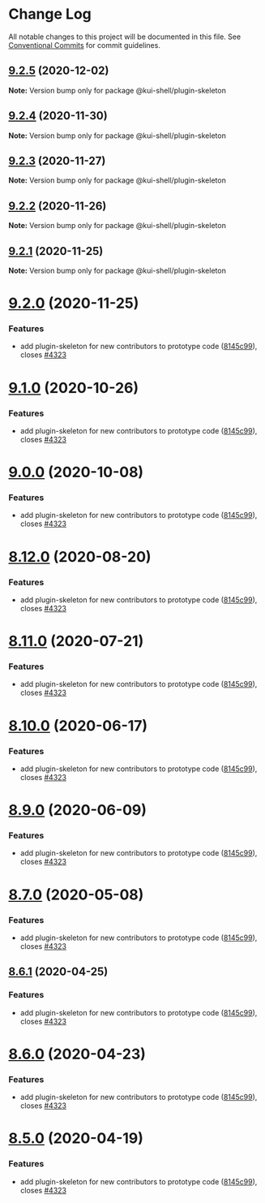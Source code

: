 # Change Log

All notable changes to this project will be documented in this file.
See [Conventional Commits](https://conventionalcommits.org) for commit guidelines.

## [9.2.5](https://github.com/IBM/kui/compare/v9.2.4...v9.2.5) (2020-12-02)

**Note:** Version bump only for package @kui-shell/plugin-skeleton

## [9.2.4](https://github.com/IBM/kui/compare/v9.2.3...v9.2.4) (2020-11-30)

**Note:** Version bump only for package @kui-shell/plugin-skeleton

## [9.2.3](https://github.com/IBM/kui/compare/v9.2.2...v9.2.3) (2020-11-27)

**Note:** Version bump only for package @kui-shell/plugin-skeleton

## [9.2.2](https://github.com/IBM/kui/compare/v9.2.1...v9.2.2) (2020-11-26)

**Note:** Version bump only for package @kui-shell/plugin-skeleton

## [9.2.1](https://github.com/IBM/kui/compare/v9.2.0...v9.2.1) (2020-11-25)

**Note:** Version bump only for package @kui-shell/plugin-skeleton

# [9.2.0](https://github.com/IBM/kui/compare/v4.5.0...v9.2.0) (2020-11-25)

### Features

- add plugin-skeleton for new contributors to prototype code ([8145c99](https://github.com/IBM/kui/commit/8145c99)), closes [#4323](https://github.com/IBM/kui/issues/4323)

# [9.1.0](https://github.com/IBM/kui/compare/v4.5.0...v9.1.0) (2020-10-26)

### Features

- add plugin-skeleton for new contributors to prototype code ([8145c99](https://github.com/IBM/kui/commit/8145c99)), closes [#4323](https://github.com/IBM/kui/issues/4323)

# [9.0.0](https://github.com/IBM/kui/compare/v4.5.0...v9.0.0) (2020-10-08)

### Features

- add plugin-skeleton for new contributors to prototype code ([8145c99](https://github.com/IBM/kui/commit/8145c99)), closes [#4323](https://github.com/IBM/kui/issues/4323)

# [8.12.0](https://github.com/IBM/kui/compare/v4.5.0...v8.12.0) (2020-08-20)

### Features

- add plugin-skeleton for new contributors to prototype code ([8145c99](https://github.com/IBM/kui/commit/8145c99)), closes [#4323](https://github.com/IBM/kui/issues/4323)

# [8.11.0](https://github.com/IBM/kui/compare/v4.5.0...v8.11.0) (2020-07-21)

### Features

- add plugin-skeleton for new contributors to prototype code ([8145c99](https://github.com/IBM/kui/commit/8145c99)), closes [#4323](https://github.com/IBM/kui/issues/4323)

# [8.10.0](https://github.com/IBM/kui/compare/v4.5.0...v8.10.0) (2020-06-17)

### Features

- add plugin-skeleton for new contributors to prototype code ([8145c99](https://github.com/IBM/kui/commit/8145c99)), closes [#4323](https://github.com/IBM/kui/issues/4323)

# [8.9.0](https://github.com/IBM/kui/compare/v4.5.0...v8.9.0) (2020-06-09)

### Features

- add plugin-skeleton for new contributors to prototype code ([8145c99](https://github.com/IBM/kui/commit/8145c99)), closes [#4323](https://github.com/IBM/kui/issues/4323)

# [8.7.0](https://github.com/IBM/kui/compare/v4.5.0...v8.7.0) (2020-05-08)

### Features

- add plugin-skeleton for new contributors to prototype code ([8145c99](https://github.com/IBM/kui/commit/8145c99)), closes [#4323](https://github.com/IBM/kui/issues/4323)

## [8.6.1](https://github.com/IBM/kui/compare/v4.5.0...v8.6.1) (2020-04-25)

### Features

- add plugin-skeleton for new contributors to prototype code ([8145c99](https://github.com/IBM/kui/commit/8145c99)), closes [#4323](https://github.com/IBM/kui/issues/4323)

# [8.6.0](https://github.com/IBM/kui/compare/v4.5.0...v8.6.0) (2020-04-23)

### Features

- add plugin-skeleton for new contributors to prototype code ([8145c99](https://github.com/IBM/kui/commit/8145c99)), closes [#4323](https://github.com/IBM/kui/issues/4323)

# [8.5.0](https://github.com/IBM/kui/compare/v4.5.0...v8.5.0) (2020-04-19)

### Features

- add plugin-skeleton for new contributors to prototype code ([8145c99](https://github.com/IBM/kui/commit/8145c99)), closes [#4323](https://github.com/IBM/kui/issues/4323)
